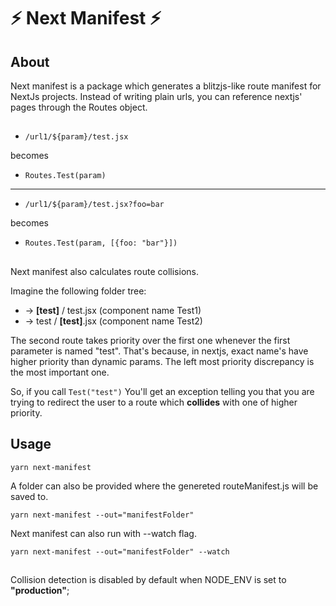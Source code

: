 # ⚡ Next Manifest ⚡

## About

Next manifest is a package which generates a blitzjs-like route manifest for NextJs projects.
Instead of writing plain urls, you can reference nextjs' pages through the Routes object.

##

- `/url1/${param}/test.jsx`

becomes

- `Routes.Test(param)`

---

- `/url1/${param}/test.jsx?foo=bar`

becomes

- `Routes.Test(param, [{foo: "bar"}])`

##

Next manifest also calculates route collisions.

Imagine the following folder tree:

- -> **[test]** / test.jsx (component name Test1)
- -> test / **[test]**.jsx (component name Test2)

The second route takes priority over the first one whenever the first parameter is named "test". That's because, in nextjs, exact name's have higher priority than dynamic params. The left most priority discrepancy is the most important one.

So, if you call
`Test("test")`
You'll get an exception telling you that you are trying to redirect the user to a route which **collides** with one of higher priority.

## Usage

`yarn next-manifest`

A folder can also be provided where the genereted routeManifest.js will be saved to.

`yarn next-manifest --out="manifestFolder"`

Next manifest can also run with --watch flag.

`yarn next-manifest --out="manifestFolder" --watch`

##

Collision detection is disabled by default when NODE_ENV is set to **"production"**;

